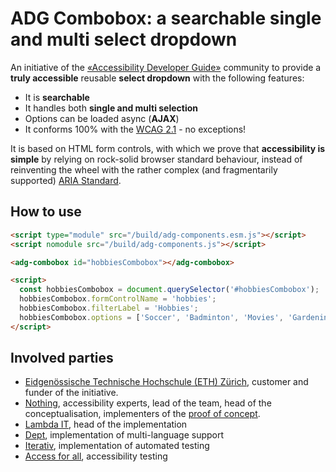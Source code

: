 # ADG Combobox: a searchable single and multi select dropdown

An initiative of the [«Accessibility Developer Guide»](https://www.accessibility-developer-guide.com/) community to provide a **truly accessible** reusable **select dropdown** with the following features:

- It is **searchable**
- It handles both **single and multi selection**
- Options can be loaded async (**AJAX**)
- It conforms 100% with the [WCAG 2.1](https://www.w3.org/TR/WCAG21/) - no exceptions!

It is based on HTML form controls, with which we prove that **accessibility is simple** by relying on rock-solid browser standard behaviour, instead of reinventing the wheel with the rather complex (and fragmentarily supported) [ARIA Standard](https://www.w3.org/WAI/standards-guidelines/aria/).

## How to use

```html
<script type="module" src="/build/adg-components.esm.js"></script>
<script nomodule src="/build/adg-components.js"></script>

<adg-combobox id="hobbiesCombobox"></adg-combobox>

<script>
  const hobbiesCombobox = document.querySelector('#hobbiesCombobox');
  hobbiesCombobox.formControlName = 'hobbies';
  hobbiesCombobox.filterLabel = 'Hobbies';
  hobbiesCombobox.options = ['Soccer', 'Badminton', 'Movies', 'Gardening', 'Kickboxing'];
</script>
```

## Involved parties

- [Eidgenössische Technische Hochschule (ETH) Zürich](https://www.ethz.ch/), customer and funder of the initiative.
- [Nothing](https://www.nothing.ch/), accessibility experts, lead of the team, head of the conceptualisation, implementers of the [proof of concept](https://github.com/NothingAG/accessible-dropdown/).
- [Lambda IT](https://lambda-it.ch/), head of the implementation
- [Dept](https://www.deptagency.com/), implementation of multi-language support
- [Iterativ](https://www.iterativ.ch/), implementation of automated testing
- [Access for all](https://www.access-for-all.ch/), accessibility testing
